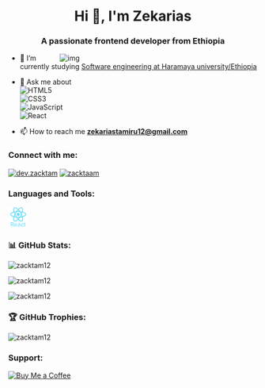 <h1 align="center">Hi 👋, I'm Zekarias</h1>
<h3 align="center">A passionate frontend developer from Ethiopia</h3>
<img alt="img" width="400" align="right" src="https://camo.githubusercontent.com/2366b34bb903c09617990fb5fff4622f3e941349e846ddb7e73df872a9d21233/68747470733a2f2f63646e2e6472696262626c652e636f6d2f75736572732f3733303730332f73637265656e73686f74732f363538313234332f6176656e746f2e676966">

- 🔭 I’m currently studying [Software engineering at Haramaya university/Ethiopia](https://www.haramaya.edu.et/)

- 💬 Ask me about  
   ![HTML5](https://img.shields.io/badge/-HTML5-E34F26?logo=html5&logoColor=white)  
   ![CSS3](https://img.shields.io/badge/-CSS3-1572B6?logo=css3&logoColor=white)  
   ![JavaScript](https://img.shields.io/badge/-JavaScript-F7DF1E?logo=javascript&logoColor=black)  
   ![React](https://img.shields.io/badge/-React-61DAFB?logo=react&logoColor=white)

- 📫 How to reach me **zekariastamiru12@gmail.com**

<h3 align="left">Connect with me:</h3>
<p align="left">
<a href="https://dev.to/dev.zacktam" target="blank"><img align="center" src="https://raw.githubusercontent.com/rahuldkjain/github-profile-readme-generator/master/src/images/icons/Social/devto.svg" alt="dev.zacktam" height="30" width="40" /></a>
<a href="https://twitter.com/zacktaam" target="blank"><img align="center" src="https://raw.githubusercontent.com/rahuldkjain/github-profile-readme-generator/master/src/images/icons/Social/twitter.svg" alt="zacktaam" height="30" width="40" /></a>
</p>

<h3 align="left">Languages and Tools:</h3>
<p align="left">
<!-- Add your favorite tools here -->
<a href="https://reactjs.org/" target="_blank" rel="noreferrer"> 
  <img src="https://raw.githubusercontent.com/devicons/devicon/master/icons/react/react-original-wordmark.svg" alt="react" width="40" height="40"/>
</a>
<!-- Add more tools -->
</p>

<h3 align="left">📊 GitHub Stats:</h3>

<p align="left">
  <img src="https://github-readme-stats.vercel.app/api?username=zacktam12&show_icons=true&theme=radical" alt="zacktam12" />
</p>

<p align="left">
  <img src="https://github-readme-streak-stats.herokuapp.com/?user=zacktam12&theme=radical" alt="zacktam12" />
</p>

<p align="left">
  <img src="https://github-readme-stats.vercel.app/api/top-langs/?username=zacktam12&layout=compact&theme=radical" alt="zacktam12" />
</p>

<h3 align="left">🏆 GitHub Trophies:</h3>
<p align="left">
  <img src="https://github-profile-trophy.vercel.app/?username=zacktam12&theme=dracula" alt="zacktam12" />
</p>

<h3 align="left">Support:</h3>
<p>
  <a href="https://www.buymeacoffee.com/zacktam12"> <img src="https://img.shields.io/badge/Support-BuyMeACoffee-orange" alt="Buy Me a Coffee" /></a>
</p>
